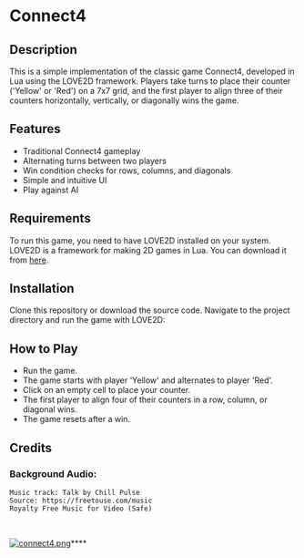 # Connect4

## Description
This is a simple implementation of the classic game Connect4, developed in Lua using the LOVE2D framework. Players take turns to place their counter ('Yellow' or 'Red') on a 7x7 grid, and the first player to align three of their counters horizontally, vertically, or diagonally wins the game.

## Features
- Traditional Connect4 gameplay
- Alternating turns between two players
- Win condition checks for rows, columns, and diagonals
- Simple and intuitive UI
- Play against AI

## Requirements
To run this game, you need to have LOVE2D installed on your system. LOVE2D is a framework for making 2D games in Lua. You can download it from [here](https://love2d.org/).

## Installation
Clone this repository or download the source code. Navigate to the project directory and run the game with LOVE2D:

## How to Play
- Run the game.
- The game starts with player 'Yellow' and alternates to player 'Red'.
- Click on an empty cell to place your counter.
- The first player to align four of their counters in a row, column, or diagonal wins.
- The game resets after a win.

## Credits
### Background Audio:
```
Music track: Talk by Chill Pulse
Source: https://freetouse.com/music
Royalty Free Music for Video (Safe)
```

<br/>

[![connect4.png](https://i.postimg.cc/J0S0GXYf/connect4.png)](https://postimg.cc/n9YpWXJ2)****
